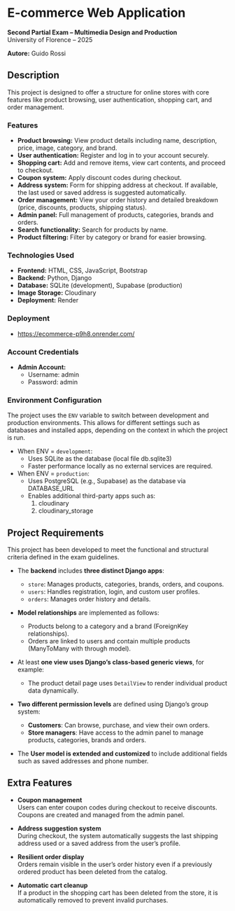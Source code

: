 # E-commerce Web Application

**Second Partial Exam – Multimedia Design and Production**  
University of Florence – 2025

**Autore:** Guido Rossi

## Description

This project is designed to offer a structure for online stores with core features like product browsing, user authentication, shopping cart, and order management.

### Features

- **Product browsing:** View product details including name, description, price, image, category, and brand.
- **User authentication:** Register and log in to your account securely.
- **Shopping cart:** Add and remove items, view cart contents, and proceed to checkout.
- **Coupon system:** Apply discount codes during checkout.
- **Address system:** Form for shipping address at checkout. If available, the last used or saved address is suggested automatically.
- **Order management:** View your order history and detailed breakdown (price, discounts, products, shipping status).
- **Admin panel:** Full management of products, categories, brands and orders.
- **Search functionality:** Search for products by name.
- **Product filtering:** Filter by category or brand for easier browsing.

### Technologies Used

- **Frontend:** HTML, CSS, JavaScript, Bootstrap
- **Backend:** Python, Django
- **Database:** SQLite (development), Supabase (production)
- **Image Storage:** Cloudinary
- **Deployment:** Render

### Deployment

- https://ecommerce-p9h8.onrender.com/

### Account Credentials

- **Admin Account:**
  - Username: admin
  - Password: admin

### Environment Configuration

The project uses the `ENV` variable to switch between development and production environments.
This allows for different settings such as databases and installed apps, depending on the context in which the project is run.

- When ENV = `development`: 
  - Uses SQLite as the database (local file db.sqlite3)
  - Faster performance locally as no external services are required.
- When ENV = `production`:
  - Uses PostgreSQL (e.g., Supabase) as the database via DATABASE_URL
  - Enables additional third-party apps such as:
    1. cloudinary
    2. cloudinary_storage

## Project Requirements

This project has been developed to meet the functional and structural criteria defined in the exam guidelines.

- The **backend** includes **three distinct Django apps**:  
  - `store`: Manages products, categories, brands, orders, and coupons.  
  - `users`: Handles registration, login, and custom user profiles.
  - `orders`: Manages order history and details.

- **Model relationships** are implemented as follows:  
  - Products belong to a category and a brand (ForeignKey relationships).  
  - Orders are linked to users and contain multiple products (ManyToMany with through model). 

- At least **one view uses Django’s class-based generic views**, for example:  
  - The product detail page uses `DetailView` to render individual product data dynamically.

- **Two different permission levels** are defined using Django’s group system:  
  - **Customers**: Can browse, purchase, and view their own orders.  
  - **Store managers**: Have access to the admin panel to manage products, categories, brands and orders.

- The **User model is extended and customized** to include additional fields such as saved addresses and phone number.

## Extra Features

- **Coupon management**  
  Users can enter coupon codes during checkout to receive discounts.  
  Coupons are created and managed from the admin panel.

- **Address suggestion system**  
  During checkout, the system automatically suggests the last shipping address used or a saved address from the user’s profile.

- **Resilient order display**  
  Orders remain visible in the user’s order history even if a previously ordered product has been deleted from the catalog.

- **Automatic cart cleanup**  
  If a product in the shopping cart has been deleted from the store, it is automatically removed to prevent invalid purchases.
